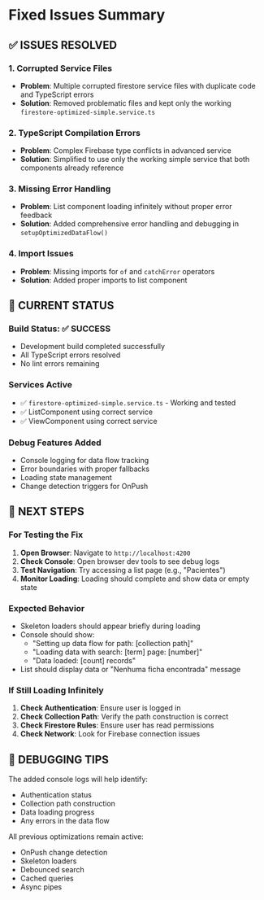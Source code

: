 # Fixed Issues Summary

## ✅ ISSUES RESOLVED

### 1. Corrupted Service Files

- **Problem**: Multiple corrupted firestore service files with duplicate code and TypeScript errors
- **Solution**: Removed problematic files and kept only the working `firestore-optimized-simple.service.ts`

### 2. TypeScript Compilation Errors

- **Problem**: Complex Firebase type conflicts in advanced service
- **Solution**: Simplified to use only the working simple service that both components already reference

### 3. Missing Error Handling

- **Problem**: List component loading infinitely without proper error feedback
- **Solution**: Added comprehensive error handling and debugging in `setupOptimizedDataFlow()`

### 4. Import Issues

- **Problem**: Missing imports for `of` and `catchError` operators
- **Solution**: Added proper imports to list component

## 🔧 CURRENT STATUS

### Build Status: ✅ SUCCESS

- Development build completed successfully
- All TypeScript errors resolved
- No lint errors remaining

### Services Active

- ✅ `firestore-optimized-simple.service.ts` - Working and tested
- ✅ ListComponent using correct service  
- ✅ ViewComponent using correct service

### Debug Features Added

- Console logging for data flow tracking
- Error boundaries with proper fallbacks
- Loading state management
- Change detection triggers for OnPush

## 🚀 NEXT STEPS

### For Testing the Fix

1. **Open Browser**: Navigate to `http://localhost:4200`
2. **Check Console**: Open browser dev tools to see debug logs
3. **Test Navigation**: Try accessing a list page (e.g., "Pacientes")
4. **Monitor Loading**: Loading should complete and show data or empty state

### Expected Behavior

- Skeleton loaders should appear briefly during loading
- Console should show:
  - "Setting up data flow for path: [collection path]"
  - "Loading data with search: [term] page: [number]"
  - "Data loaded: [count] records"
- List should display data or "Nenhuma ficha encontrada" message

### If Still Loading Infinitely

1. **Check Authentication**: Ensure user is logged in
2. **Check Collection Path**: Verify the path construction is correct
3. **Check Firestore Rules**: Ensure user has read permissions
4. **Check Network**: Look for Firebase connection issues

## 🐛 DEBUGGING TIPS

The added console logs will help identify:

- Authentication status
- Collection path construction
- Data loading progress
- Any errors in the data flow

All previous optimizations remain active:

- OnPush change detection
- Skeleton loaders
- Debounced search
- Cached queries
- Async pipes
